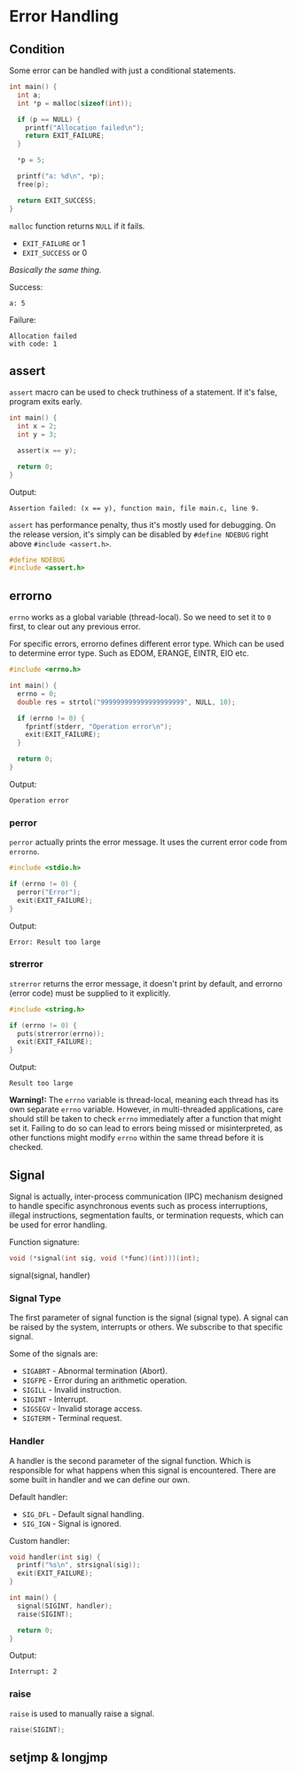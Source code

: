 # Error Handling

## Condition
Some error can be handled with just a conditional statements.

```c
int main() {
  int a;
  int *p = malloc(sizeof(int));

  if (p == NULL) {
    printf("Allocation failed\n");
    return EXIT_FAILURE;
  }

  *p = 5;

  printf("a: %d\n", *p);
  free(p);

  return EXIT_SUCCESS;
}
```
`malloc` function returns `NULL` if it fails.
- `EXIT_FAILURE` or 1
- `EXIT_SUCCESS` or 0

*Basically the same thing.*

Success:
```plaintext
a: 5
```

Failure:
```plaintext
Allocation failed
with code: 1
```

## assert
`assert` macro can be used to check truthiness of a statement. If it's false, program exits early.

```c
int main() {
  int x = 2;
  int y = 3;

  assert(x == y);

  return 0;
}
```

Output:
```plaintext
Assertion failed: (x == y), function main, file main.c, line 9.
```
`assert` has performance penalty, thus it's mostly used for debugging. On the release version, it's simply can be disabled by `#define NDEBUG` right above `#include <assert.h>`.

```c
#define NDEBUG
#include <assert.h>
```

## errorno
`errno` works as a global variable (thread-local). So we need to set it to `0` first, to clear out any previous error.

For specific errors, errorno defines different error type. Which can be used to determine error type. Such as EDOM, ERANGE, EINTR, EIO etc.
```c
#include <errno.h>

int main() {
  errno = 0;
  double res = strtol("999999999999999999999", NULL, 10);

  if (errno != 0) {
    fprintf(stderr, "Operation error\n");
    exit(EXIT_FAILURE);
  }

  return 0;
}
```

Output:
```plaintext
Operation error
```

### perror
`perror` actually prints the error message. It uses the current error code from `errorno`.
```c
#include <stdio.h>

if (errno != 0) {
  perror("Error");
  exit(EXIT_FAILURE);
}
```

Output:
```plaintext
Error: Result too large
```

### strerror
`strerror` returns the error message, it doesn't print by default, and errorno (error code) must be supplied to it explicitly.
```c
#include <string.h>

if (errno != 0) {
  puts(strerror(errno));
  exit(EXIT_FAILURE);
}
```

Output:
```plaintext
Result too large
```

**Warning!:** The `errno` variable is thread-local, meaning each thread has its own separate `errno` variable. However, in multi-threaded applications, care should still be taken to check `errno` immediately after a function that might set it. Failing to do so can lead to errors being missed or misinterpreted, as other functions might modify `errno` within the same thread before it is checked.


## Signal
Signal is actually, inter-process communication (IPC) mechanism designed to handle specific asynchronous events such as process interruptions, illegal instructions, segmentation faults, or termination requests, which can be used for error handling.

Function signature:
```c
void (*signal(int sig, void (*func)(int)))(int);
```
signal(signal, handler)

### Signal Type
The first parameter of signal function is the signal (signal type). A signal can be raised by the system, interrupts or others. We subscribe to that specific signal.

Some of the signals are:
- `SIGABRT` - Abnormal termination (Abort).
- `SIGFPE` - Error during an arithmetic operation.
- `SIGILL` - Invalid instruction.
- `SIGINT` - Interrupt.
- `SIGSEGV` - Invalid storage access.
- `SIGTERM` - Terminal request.

### Handler
A handler is the second parameter of the signal function. Which is responsible for what happens when this signal is encountered. There are some built in handler and we can define our own.

Default handler:
- `SIG_DFL` - Default signal handling.
- `SIG_IGN` - Signal is ignored.

Custom handler:
```c
void handler(int sig) {
  printf("%s\n", strsignal(sig));
  exit(EXIT_FAILURE);
}

int main() {
  signal(SIGINT, handler);
  raise(SIGINT);

  return 0;
}
```

Output:
```plaintext
Interrupt: 2
```

### raise
`raise` is used to manually raise a signal.

```c
raise(SIGINT);
```

## setjmp & longjmp
